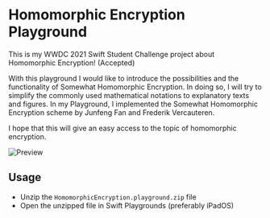 # Homomorphic Encryption Playground

This is my WWDC 2021 Swift Student Challenge project about Homomorphic Encryption! (Accepted)

With this playground I would like to introduce the possibilities and the functionality of Somewhat Homomorphic Encryption. In doing so, I will try to simplify the commonly used mathematical notations to explanatory texts and figures. In my Playground, I implemented the Somewhat Homomorphic Encryption scheme by Junfeng Fan and Frederik Vercauteren.

I hope that this will give an easy access to the topic of homomorphic encryption.

![Preview](preview.gif)

## Usage

* Unzip the <code>HomomorphicEncryption.playground.zip</code> file
* Open the unzipped file in Swift Playgrounds (preferably iPadOS)

